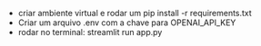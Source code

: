 - criar ambiente virtual e rodar um pip install -r requirements.txt
- Criar um arquivo .env com a chave para OPENAI_API_KEY
- rodar no terminal: streamlit run app.py
